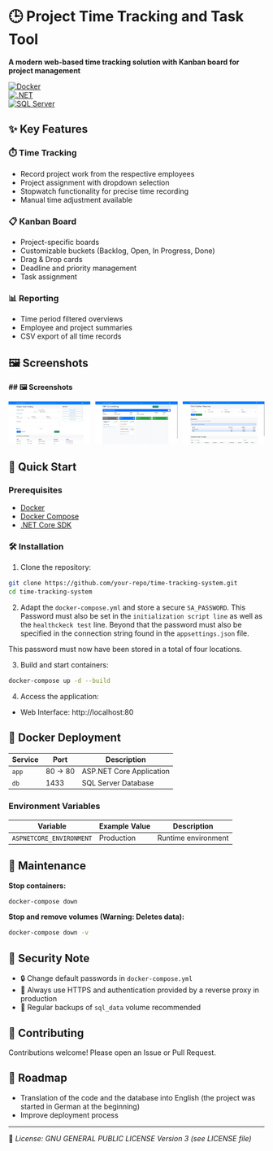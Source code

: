 # 🕒 Project Time Tracking and Task Tool  

**A modern web-based time tracking solution with Kanban board for project management**  

[![Docker](https://img.shields.io/badge/Docker-2CA5E0?style=for-the-badge&logo=docker&logoColor=white)](#)  
[![.NET](https://img.shields.io/badge/.NET-512BD4?style=for-the-badge&logo=dotnet&logoColor=white)](#)  
[![SQL Server](https://img.shields.io/badge/Microsoft_SQL_Server-CC2927?style=for-the-badge&logo=microsoft-sql-server&logoColor=white)](#)

## ✨ Key Features

### ⏱️ Time Tracking  
- Record project work from the respective employees 
- Project assignment with dropdown selection  
- Stopwatch functionality for precise time recording  
- Manual time adjustment available  

### 📋 Kanban Board  
- Project-specific boards  
- Customizable buckets (Backlog, Open, In Progress, Done)  
- Drag & Drop cards  
- Deadline and priority management 
- Task assignment 

### 📊 Reporting  
- Time period filtered overviews  
- Employee and project summaries  
- CSV export of all time records  

## 🖼️ Screenshots
**## 🖼️ Screenshots**
<div style="display: flex; gap: 10px; justify-content: space-between;">
  <div style="flex: 1;">
    <img src="https://github.com/s1t5/ProjectTimeTrackingAndTaskTool/blob/main/Screenshots/1.png?raw=true" style="width:100%">
  </div>
  <div style="flex: 1;">
    <img src="https://github.com/s1t5/ProjectTimeTrackingAndTaskTool/blob/main/Screenshots/3.png?raw=true" style="width:100%">
  </div>
  <div style="flex: 1;">
    <img src="https://github.com/s1t5/ProjectTimeTrackingAndTaskTool/blob/main/Screenshots/4.png?raw=true" style="width:100%">
  </div>
</div>

## 🚀 Quick Start

### Prerequisites  
- [Docker](https://www.docker.com/products/docker-desktop)  
- [Docker Compose](https://docs.docker.com/compose/install/)  
- [.NET Core SDK](https://dotnet.microsoft.com/en-us/download/dotnet/8.0)

### 🛠️ Installation  

1. Clone the repository:  
```bash
git clone https://github.com/your-repo/time-tracking-system.git
cd time-tracking-system
```

2. Adapt the `docker-compose.yml` and store a secure `SA_PASSWORD`. This Password must also be set in the `initialization script line` as well as the `healthckeck test` line.  Beyond that the password must also be specified in the connection string found in the `appsettings.json` file. 

This password must now have been stored in a total of four locations.

3. Build and start containers:  
```bash
docker-compose up -d --build
```

4. Access the application:  
- Web Interface: http://localhost:80  


## 🐳 Docker Deployment  

| Service | Port | Description |  
|---------|------|-------------|  
| `app` | 80 → 80 | ASP.NET Core Application |  
| `db` | 1433 | SQL Server Database | 

### Environment Variables  

| Variable | Example Value | Description |  
|----------|--------------|-------------|  
| `ASPNETCORE_ENVIRONMENT` | Production | Runtime environment |  

## 🔄 Maintenance  

**Stop containers:**  
```bash 
docker-compose down
```

**Stop and remove volumes (Warning: Deletes data):**  
```bash
docker-compose down -v
```

## 🔐 Security Note  
- 🔒 Change default passwords in `docker-compose.yml`  
- 🔐 Always use HTTPS and authentication provided by a reverse proxy in production  
- 💾 Regular backups of `sql_data` volume recommended  

## 🤝 Contributing  
Contributions welcome! Please open an Issue or Pull Request.

## 🚀 **Roadmap**  
- Translation of the code and the database into English (the project was started in German at the beginning) 
- Improve deployment process

---

📄 *License: GNU GENERAL PUBLIC LICENSE Version 3 (see LICENSE file)*
